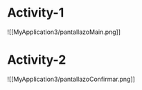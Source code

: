 # Activity-1

![[MyApplication3/pantallazoMain.png]]

# Activity-2

![[MyApplication3/pantallazoConfirmar.png]]
